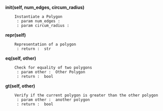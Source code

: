 
**__init__(self, num_edges, circum_radius)**

        Instantiate a Polygon
         : param num_edges : 
         : param circum_radius : 

**__repr__(self)**

        Representation of a polygon
         : return :  str

**__eq__(self, other)**

        Check for equality of two polygons
         : param other :  Other Polygon
         : return :  bool

**__gt__(self, other)**

        Verify if the current polygon is greater than the other polygon
         : param other :  another polygon
         : return :  bool
